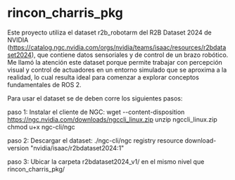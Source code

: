 # rincon_charris_pkg
Este proyecto utiliza el dataset r2b_robotarm del R2B Dataset 2024 de NVIDIA (https://catalog.ngc.nvidia.com/orgs/nvidia/teams/isaac/resources/r2bdataset2024), que contiene datos sensoriales y de control de un brazo robótico. Me llamó la atención este dataset porque permite trabajar con percepción visual y control de actuadores en un entorno simulado que se aproxima a la realidad, lo cual resulta ideal para comenzar a explorar conceptos fundamentales de ROS 2.

Para usar el dataset se de deben corre los siguientes pasos: 

paso 1: Instalar el cliente de NGC:
  wget --content-disposition https://ngc.nvidia.com/downloads/ngccli_linux.zip
  unzip ngccli_linux.zip
  chmod u+x ngc-cli/ngc
  
paso 2: Descargar el dataset:
  ./ngc-cli/ngc registry resource download-version "nvidia/isaac/r2bdataset2024:1"
  
paso 3: Ubicar la carpeta r2bdataset2024_v1/ en el mismo nivel que rincon_charris_pkg/
